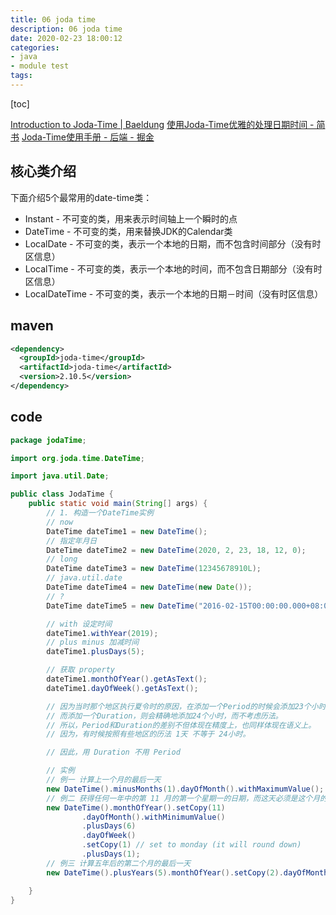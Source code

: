 ```yaml
---
title: 06 joda time
description: 06 joda time
date: 2020-02-23 18:00:12
categories:
- java
- module test
tags:
---
```


[toc]

[Introduction to Joda-Time | Baeldung](https://www.baeldung.com/joda-time)
[使用Joda-Time优雅的处理日期时间 - 简书](https://www.jianshu.com/p/efdeda608780)
[Joda-Time使用手册 - 后端 - 掘金](https://juejin.im/entry/5a30d9905188254a701f09fc)



## 核心类介绍

下面介绍5个最常用的date-time类：

- Instant - 不可变的类，用来表示时间轴上一个瞬时的点
- DateTime - 不可变的类，用来替换JDK的Calendar类
- LocalDate - 不可变的类，表示一个本地的日期，而不包含时间部分（没有时区信息）
- LocalTime - 不可变的类，表示一个本地的时间，而不包含日期部分（没有时区信息）
- LocalDateTime - 不可变的类，表示一个本地的日期－时间（没有时区信息）

## maven

```xml
<dependency>
  <groupId>joda-time</groupId>
  <artifactId>joda-time</artifactId>
  <version>2.10.5</version>
</dependency>
```



## code

```java
package jodaTime;

import org.joda.time.DateTime;

import java.util.Date;

public class JodaTime {
    public static void main(String[] args) {
        // 1. 构造一个DateTime实例
        // now
        DateTime dateTime1 = new DateTime();
        // 指定年月日
        DateTime dateTime2 = new DateTime(2020, 2, 23, 18, 12, 0);
        // long
        DateTime dateTime3 = new DateTime(12345678910L);
        // java.util.date
        DateTime dateTime4 = new DateTime(new Date());
        // ?
        DateTime dateTime5 = new DateTime("2016-02-15T00:00:00.000+08:00");

        // with 设定时间
        dateTime1.withYear(2019);
        // plus minus 加减时间
        dateTime1.plusDays(5);

        // 获取 property
        dateTime1.monthOfYear().getAsText();
        dateTime1.dayOfWeek().getAsText();

        // 因为当时那个地区执行夏令时的原因，在添加一个Period的时候会添加23个小时。
        // 而添加一个Duration，则会精确地添加24个小时，而不考虑历法。
        // 所以，Period和Duration的差别不但体现在精度上，也同样体现在语义上。
        // 因为，有时候按照有些地区的历法 1天 不等于 24小时。

        // 因此，用 Duration 不用 Period

        // 实例
        // 例一 计算上一个月的最后一天
        new DateTime().minusMonths(1).dayOfMonth().withMaximumValue();
        // 例二 获得任何一年中的第 11 月的第一个星期一的日期，而这天必须是这个月的第一个星期一之后
        new DateTime().monthOfYear().setCopy(11)
                .dayOfMonth().withMinimumValue()
                .plusDays(6)
                .dayOfWeek()
                .setCopy(1) // set to monday (it will round down)
                .plusDays(1);
        // 例三 计算五年后的第二个月的最后一天
        new DateTime().plusYears(5).monthOfYear().setCopy(2).dayOfMonth().withMaximumValue();

    }
}
```
